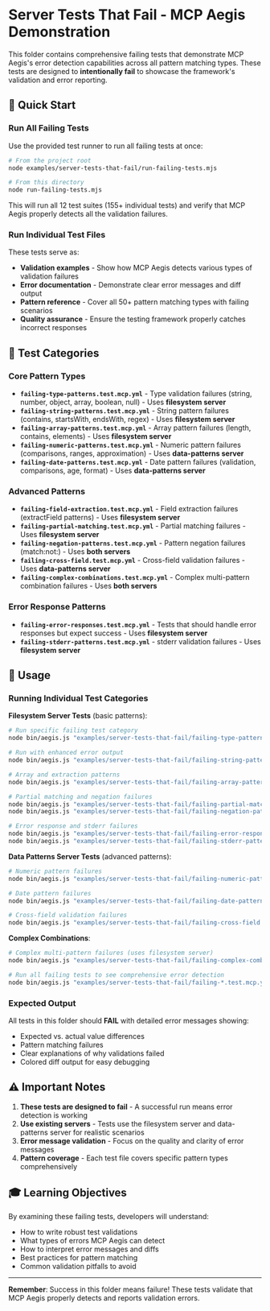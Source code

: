 # Server Tests That Fail - MCP Aegis Demonstration

This folder contains comprehensive failing tests that demonstrate MCP Aegis's error detection capabilities across all pattern matching types. These tests are designed to **intentionally fail** to showcase the framework's validation and error reporting.

## 🎯 Quick Start

### Run All Failing Tests
Use the provided test runner to run all failing tests at once:

```bash
# From the project root
node examples/server-tests-that-fail/run-failing-tests.mjs

# From this directory  
node run-failing-tests.mjs
```

This will run all 12 test suites (155+ individual tests) and verify that MCP Aegis properly detects all the validation failures.

### Run Individual Test Files

These tests serve as:
- **Validation examples** - Show how MCP Aegis detects various types of validation failures
- **Error documentation** - Demonstrate clear error messages and diff output
- **Pattern reference** - Cover all 50+ pattern matching types with failing scenarios
- **Quality assurance** - Ensure the testing framework properly catches incorrect responses

## 📁 Test Categories

### Core Pattern Types
- **`failing-type-patterns.test.mcp.yml`** - Type validation failures (string, number, object, array, boolean, null) - Uses **filesystem server**
- **`failing-string-patterns.test.mcp.yml`** - String pattern failures (contains, startsWith, endsWith, regex) - Uses **filesystem server**
- **`failing-array-patterns.test.mcp.yml`** - Array pattern failures (length, contains, elements) - Uses **filesystem server**
- **`failing-numeric-patterns.test.mcp.yml`** - Numeric pattern failures (comparisons, ranges, approximation) - Uses **data-patterns server**
- **`failing-date-patterns.test.mcp.yml`** - Date pattern failures (validation, comparisons, age, format) - Uses **data-patterns server**

### Advanced Patterns
- **`failing-field-extraction.test.mcp.yml`** - Field extraction failures (extractField patterns) - Uses **filesystem server**
- **`failing-partial-matching.test.mcp.yml`** - Partial matching failures - Uses **filesystem server**
- **`failing-negation-patterns.test.mcp.yml`** - Pattern negation failures (match:not:) - Uses **both servers**
- **`failing-cross-field.test.mcp.yml`** - Cross-field validation failures - Uses **data-patterns server**
- **`failing-complex-combinations.test.mcp.yml`** - Complex multi-pattern combination failures - Uses **both servers**

### Error Response Patterns
- **`failing-error-responses.test.mcp.yml`** - Tests that should handle error responses but expect success - Uses **filesystem server**
- **`failing-stderr-patterns.test.mcp.yml`** - stderr validation failures - Uses **filesystem server**

## 🚀 Usage

### Running Individual Test Categories

**Filesystem Server Tests** (basic patterns):
```bash
# Run specific failing test category
node bin/aegis.js "examples/server-tests-that-fail/failing-type-patterns.test.mcp.yml" --config "examples/server-tests-that-fail/filesystem-server.config.json"

# Run with enhanced error output
node bin/aegis.js "examples/server-tests-that-fail/failing-string-patterns.test.mcp.yml" --config "examples/server-tests-that-fail/filesystem-server.config.json" --errors-only --group-errors

# Array and extraction patterns
node bin/aegis.js "examples/server-tests-that-fail/failing-array-patterns.test.mcp.yml" --config "examples/server-tests-that-fail/filesystem-server.config.json" --errors-only

# Partial matching and negation failures
node bin/aegis.js "examples/server-tests-that-fail/failing-partial-matching.test.mcp.yml" --config "examples/server-tests-that-fail/filesystem-server.config.json" --errors-only
node bin/aegis.js "examples/server-tests-that-fail/failing-negation-patterns.test.mcp.yml" --config "examples/server-tests-that-fail/filesystem-server.config.json" --errors-only

# Error response and stderr failures  
node bin/aegis.js "examples/server-tests-that-fail/failing-error-responses.test.mcp.yml" --config "examples/server-tests-that-fail/filesystem-server.config.json" --errors-only
node bin/aegis.js "examples/server-tests-that-fail/failing-stderr-patterns.test.mcp.yml" --config "examples/server-tests-that-fail/filesystem-server.config.json" --errors-only
```

**Data Patterns Server Tests** (advanced patterns):
```bash
# Numeric pattern failures
node bin/aegis.js "examples/server-tests-that-fail/failing-numeric-patterns.test.mcp.yml" --config "examples/server-tests-that-fail/data-patterns-server.config.json" --errors-only

# Date pattern failures  
node bin/aegis.js "examples/server-tests-that-fail/failing-date-patterns.test.mcp.yml" --config "examples/server-tests-that-fail/data-patterns-server.config.json" --errors-only

# Cross-field validation failures
node bin/aegis.js "examples/server-tests-that-fail/failing-cross-field.test.mcp.yml" --config "examples/server-tests-that-fail/data-patterns-server.config.json" --errors-only
```

**Complex Combinations**:
```bash
# Complex multi-pattern failures (uses filesystem server)
node bin/aegis.js "examples/server-tests-that-fail/failing-complex-combinations.test.mcp.yml" --config "examples/server-tests-that-fail/filesystem-server.config.json" --errors-only

# Run all failing tests to see comprehensive error detection
node bin/aegis.js "examples/server-tests-that-fail/failing-*.test.mcp.yml" --config "examples/server-tests-that-fail/filesystem-server.config.json" --quiet
```

### Expected Output
All tests in this folder should **FAIL** with detailed error messages showing:
- Expected vs. actual value differences
- Pattern matching failures
- Clear explanations of why validations failed
- Colored diff output for easy debugging

## ⚠️ Important Notes

1. **These tests are designed to fail** - A successful run means error detection is working
2. **Use existing servers** - Tests use the filesystem server and data-patterns server for realistic scenarios
3. **Error message validation** - Focus on the quality and clarity of error messages
4. **Pattern coverage** - Each test file covers specific pattern types comprehensively

## 🎓 Learning Objectives

By examining these failing tests, developers will understand:
- How to write robust test validations
- What types of errors MCP Aegis can detect
- How to interpret error messages and diffs
- Best practices for pattern matching
- Common validation pitfalls to avoid

---

**Remember**: Success in this folder means failure! These tests validate that MCP Aegis properly detects and reports validation errors.
